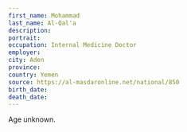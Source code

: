 ```yaml
---
first_name: Mohammad
last_name: Al-Qal'a
description: 
portrait: 
occupation: Internal Medicine Doctor
employer: 
city: Aden
province: 
country: Yemen
source: https://al-masdaronline.net/national/850
birth_date: 
death_date: 
---
```


Age unknown.